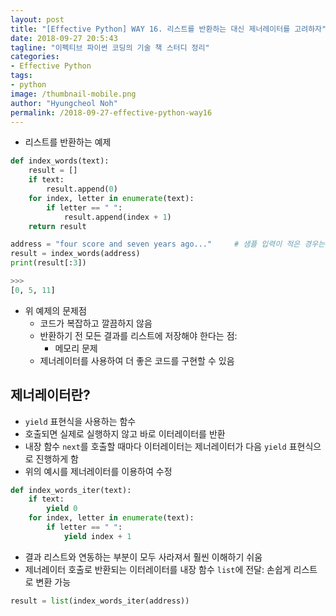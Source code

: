 ```yaml
---
layout: post
title: "[Effective Python] WAY 16. 리스트를 반환하는 대신 제너레이터를 고려하자"
date: 2018-09-27 20:5:43
tagline: "이펙티브 파이썬 코딩의 기술 책 스터디 정리"
categories:
- Effective Python
tags:
- python
image: /thumbnail-mobile.png
author: "Hyungcheol Noh"
permalink: /2018-09-27-effective-python-way16
---
```


- 리스트를 반환하는 예제

```python
def index_words(text):
    result = []
    if text:
        result.append(0)
    for index, letter in enumerate(text):
        if letter == " ":
            result.append(index + 1)
    return result

address = "four score and seven years ago..."     # 샘플 입력이 적은 경우는 함수가 잘 동작
result = index_words(address)
print(result[:3])

>>>
[0, 5, 11]
```

- 위 예제의 문제점
  - 코드가 복잡하고 깔끔하지 않음
  - 반환하기 전 모든 결과를 리스트에 저장해야 한다는 점:
    - 메모리 문제
  - 제너레이터를 사용하여 더 좋은 코드를 구현할 수 있음

## 제너레이터란?
- `yield` 표현식을 사용하는 함수
- 호출되면 실제로 실행하지 않고 바로 이터레이터를 반환
- 내장 함수 `next`를 호출할 때마다 이터레이터는 제너레이터가 다음 `yield` 표현식으로 진행하게 함
- 위의 예시를 제너레이터를 이용하여 수정

```python
def index_words_iter(text):
    if text:
        yield 0
    for index, letter in enumerate(text):
        if letter == " ":
            yield index + 1
```

- 결과 리스트와 연동하는 부분이 모두 사라져서 훨씬 이해하기 쉬움
- 제너레이터 호출로 반환되는 이터레이터를 내장 함수 `list`에 전달: 손쉽게 리스트로 변환 가능

```python
result = list(index_words_iter(address))
```
